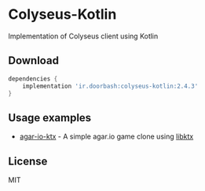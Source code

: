 # Colyseus-Kotlin

Implementation of Colyseus client using Kotlin

## Download

```groovy
dependencies {
    implementation 'ir.doorbash:colyseus-kotlin:2.4.3'
}
```

## Usage examples
- [agar-io-ktx](https://github.com/doorbash/agar-io-ktx) - A simple agar.io game clone using [libktx](https://libktx.github.io/)

## License

MIT
